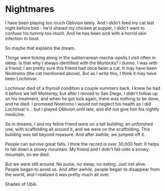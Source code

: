 # Nightmares

I have been playing too much Oblivion lately. And I didn't feed my cat last night before bed - he'd shared my chicken at supper, I didn't want to confuse his tummy too much. And he has been sick with a horrid skin infection to boot.

So maybe that explains the dream.

Things were ticking along in the subterranean mecha-opolis I visit often in sleep. Is that why I always identified with the Morlocks? I dunno. I was with a friend; I am pretty sure this friend had once been a cat. It may have been Nostromo (the cat mentioned above). But as I write this, I think it may have been Lochinvar.

Lochinvar died of a thyroid condition a couple summers back. I knew he had it before we left Monterey, but after I moved to San Diego, I didn't follow up on his treatment, and when he got sick again, there was nothing to be done, and he died. I promised Nostromo I would not neglect his health as I did Lochinvar's... but I played Oblivion until late, and did not give him his nightly medicine.

So in dreams, I and my feline friend were on a tall building; an unfinished one, with scaffolding all around it, and we were on the scaffolding. This building was tall beyond measure. And after awhile, we jumped off it.

People can survive great falls. I think the record is over 30,000 feet. It helps to fall down a snowy mountain. My friend and I didn't fall onto a snowy mountain, so we died.

But we were still around. No pulse, no sleep, no eating. Just not alive. People began to avoid us. And after awhile, people began to disappear from the world, and I realized it was pretty much all over.

Shades of Ubik.
